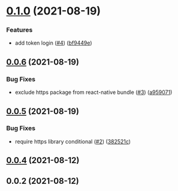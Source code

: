 # [0.1.0](https://github.com/openlabapps/paperless-api/compare/0.0.6...0.1.0) (2021-08-19)


### Features

* add token login ([#4](https://github.com/openlabapps/paperless-api/issues/4)) ([bf9449e](https://github.com/openlabapps/paperless-api/commit/bf9449edd8d4ea31c81a6c7ae1eb4038985d3db9))

## [0.0.6](https://github.com/openlabapps/paperless-api/compare/0.0.5...0.0.6) (2021-08-19)


### Bug Fixes

* exclude https package from react-native bundle ([#3](https://github.com/openlabapps/paperless-api/issues/3)) ([a959071](https://github.com/openlabapps/paperless-api/commit/a95907176279cf695eea360e611bd87667f9fcbd))

## [0.0.5](https://github.com/openlabapps/paperless-api/compare/0.0.4...0.0.5) (2021-08-19)


### Bug Fixes

* require https library conditional ([#2](https://github.com/openlabapps/paperless-api/issues/2)) ([382521c](https://github.com/openlabapps/paperless-api/commit/382521cbc07e623b3e51e7ed2a7e8a533957c31d))

## [0.0.4](https://github.com/openlabapps/paperless-api/compare/0.0.2...0.0.4) (2021-08-12)

## 0.0.2 (2021-08-12)

